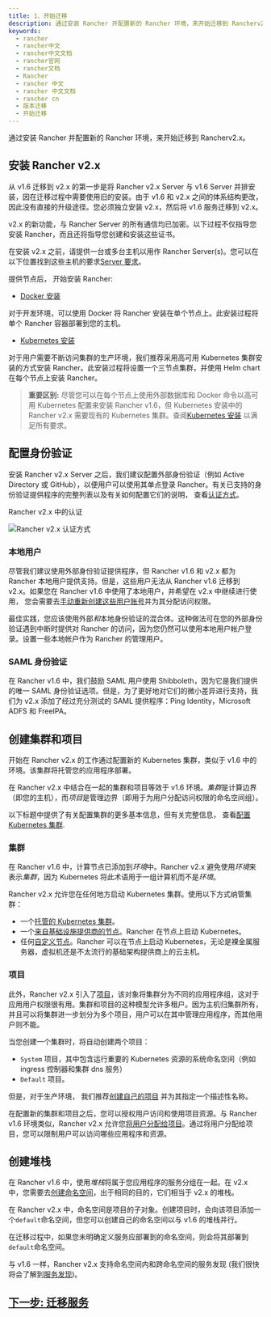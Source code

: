 ```yaml
---
title: 1、开始迁移
description: 通过安装 Rancher 并配置新的 Rancher 环境，来开始迁移到 Rancherv2.x。
keywords:
  - rancher
  - rancher中文
  - rancher中文文档
  - rancher官网
  - rancher文档
  - Rancher
  - rancher 中文
  - rancher 中文文档
  - rancher cn
  - 版本迁移
  - 开始迁移
---
```


通过安装 Rancher 并配置新的 Rancher 环境，来开始迁移到 Rancherv2.x。

## 安装 Rancher v2.x

从 v1.6 迁移到 v2.x 的第一步是将 Rancher v2.x Server 与 v1.6 Server 并排安装，因在迁移过程中需要使用旧的安装。由于 v1.6 和 v2.x 之间的体系结构更改，因此没有直接的升级途径。您必须独立安装 v2.x，然后将 v1.6 服务迁移到 v2.x。

v2.x 的新功能，与 Rancher Server 的所有通信均已加密。以下过程不仅指导您安装 Rancher，而且还将指导您创建和安装这些证书。

在安装 v2.x 之前，请提供一台或多台主机以用作 Rancher Server(s)。您可以在以下位置找到这些主机的要求[Server 要求](/docs/rancher2/installation/requirements/)。

提供节点后， 开始安装 Rancher:

- [Docker 安装](/docs/rancher2/installation/other-installation-methods/single-node-docker/)

对于开发环境，可以使用 Docker 将 Rancher 安装在单个节点上。此安装过程将单个 Rancher 容器部署到您的主机。

- [Kubernetes 安装](/docs/rancher2/installation/install-rancher-on-k8s/)

对于用户需要不断访问集群的生产环境，我们推荐采用高可用 Kubernetes 集群安装的方式安装 Rancher。此安装过程将设置一个三节点集群，并使用 Helm chart 在每个节点上安装 Rancher。

> **重要区别:** 尽管您可以在每个节点上使用外部数据库和 Docker 命令以高可用 Kubernetes 配置来安装 Rancher v1.6，但 Kubernetes 安装中的 Rancher v2.x 需要现有的 Kubernetes 集群。查阅[Kubernetes 安装](/docs/rancher2/installation/install-rancher-on-k8s/) 以满足所有要求。

## 配置身份验证

安装 Rancher v2.x Server 之后，我们建议配置外部身份验证（例如 Active Directory 或 GitHub），以便用户可以使用其单点登录 Rancher。有关已支持的身份验证提供程序的完整列表以及有关如何配置它们的说明， 查看[认证方式](/docs/rancher2/admin-settings/authentication/)。

<figcaption>Rancher v2.x 中的认证</figcaption>

![Rancher v2.x 认证方式](/img/rancher/auth-providers.svg)

### 本地用户

尽管我们建议使用外部身份验证提供程序，但 Rancher v1.6 和 v2.x 都为 Rancher 本地用户提供支持。但是，这些用户无法从 Rancher v1.6 迁移到 v2.x。如果您在 Rancher v1.6 中使用了本地用户，并希望在 v2.x 中继续进行使用， 您会需要去[手动重新创建这些用户账号](/docs/rancher2/admin-settings/authentication/)并为其分配访问权限。

最佳实践，您应该使用外部*和*本地身份验证的混合体。这种做法可在您的外部身份验证遇到中断时提供对 Rancher 的访问，因为您仍然可以使用本地用户帐户登录。设置一些本地帐户作为 Rancher 的管理用户。

### SAML 身份验证

在 Rancher v1.6 中，我们鼓励 SAML 用户使用 Shibboleth，因为它是我们提供的唯一 SAML 身份验证选项。但是，为了更好地对它们的微小差异进行支持，我们为 v2.x 添加了经过充分测试的 SAML 提供程序：Ping Identity，Microsoft ADFS 和 FreeIPA。

## 创建集群和项目

开始在 Rancher v2.x 的工作通过配置新的 Kubernetes 集群，类似于 v1.6 中的环境。该集群将托管您的应用程序部署。

在 Rancher v2.x 中结合在一起的集群和项目等效于 v1.6 环境。*集群*是计算边界（即您的主机），而*项目*是管理边界（即用于为用户分配访问权限的命名空间组）。

以下标题中提供了有关配置集群的更多基本信息，但有关完整信息， 查看[配置 Kubernetes 集群](/docs/rancher2/cluster-provisioning/).

### 集群

在 Rancher v1.6 中，计算节点已添加到*环境*中。Rancher v2.x 避免使用*环境*来表示*集群*，因为 Kubernetes 将此术语用于一组计算机而不是*环境*。

Rancher v2.x 允许您在任何地方启动 Kubernetes 集群。使用以下方式纳管集群：

- 一个[托管的 Kubernetes 集群](/docs/rancher2/cluster-provisioning/hosted-kubernetes-clusters/)。
- 一个[来自基础设施提供商的节点](/docs/rancher2/cluster-provisioning/rke-clusters/node-pools/)。Rancher 在节点上启动 Kubernetes。
- 任何[自定义节点](/docs/rancher2/cluster-provisioning/rke-clusters/custom-nodes/)。Rancher 可以在节点上启动 Kubernetes，无论是裸金属服务器，虚拟机还是不太流行的基础架构提供商上的云主机。

### 项目

此外，Rancher v2.x 引入了[项目](/docs/rancher2/cluster-admin/projects-and-namespaces/)，该对象将集群分为不同的应用程序组，这对于应用用户权限很有用。集群和项目的这种模型允许多租户。因为主机归集群所有，并且可以将集群进一步划分为多个项目，用户可以在其中管理应用程序，而其他用户则不能。

当您创建一个集群时，将自动创建两个项目：

- `System` 项目，其中包含运行重要的 Kubernetes 资源的系统命名空间（例如 ingress 控制器和集群 dns 服务）
- `Default` 项目。

但是，对于生产环境， 我们推荐[创建自己的项目](/docs/rancher2/project-admin/namespaces/) 并为其指定一个描述性名称。

在配置新的集群和项目之后，您可以授权用户访问和使用项目资源。与 Rancher v1.6 环境类似，Rancher v2.x 允许您[将用户分配给项目](/docs/rancher2/project-admin/)。通过将用户分配给项目，您可以限制用户可以访问哪些应用程序和资源。

## 创建堆栈

在 Rancher v1.6 中，使用*堆栈*将属于您应用程序的服务分组在一起。在 v2.x 中，您需要去[创建命名空间](/docs/rancher2/cluster-admin/projects-and-namespaces/)，出于相同的目的，它们相当于 v2.x 的堆栈。

在 Rancher v2.x 中，命名空间是项目的子对象。创建项目时，会向该项目添加一个`default`命名空间，但您可以创建自己的命名空间以与 v1.6 的堆栈并行。

在迁移过程中，如果您未明确定义服务应部署到的命名空间，则会将其部署到`default`命名空间。

与 v1.6 一样，Rancher v2.x 支持命名空间内和跨命名空间的服务发现 (我们很快将会了解到[服务发现](/docs/rancher2/v1.6-migration/discover-services/))。

## [下一步: 迁移服务](/docs/rancher2/v1.6-migration/run-migration-tool/)
